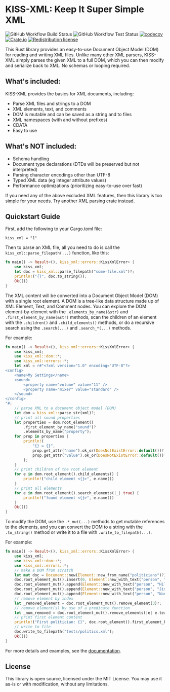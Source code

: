 # KISS-XML: Keep It Super Simple XML
![GitHub Workflow Build Status](https://github.com/DrPlantabyte/kiss-xml/actions/workflows/build-main.yml/badge.svg) ![GitHub Workflow Test Status](https://github.com/DrPlantabyte/kiss-xml/actions/workflows/unit-test-main.yml/badge.svg) [![codecov](https://codecov.io/gh/DrPlantabyte/kiss-xml/branch/main/graph/badge.svg?token=SA5UFPQG7A)](https://codecov.io/gh/DrPlantabyte/kiss-xml) [![Crate.io](https://img.shields.io/crates/v/kiss-xml)](https://crates.io/crates/kiss-xml) [![Redistribution license](https://img.shields.io/github/license/DrPlantabyte/kiss-xml?color=green)](https://github.com/DrPlantabyte/kiss-xml/blob/main/kiss-xml/LICENSE)

This Rust library provides an easy-to-use Document Object Model (DOM) for 
reading and writing XML files. Unlike many other XML parsers, KISS-XML simply
parses the given XML to a full DOM, which you can then modify and serialize back
to XML. No schemas or looping required.

## What's included:
KISS-XML provides the basics for XML documents, including:
* Parse XML files and strings to a DOM
* XML elements, text, and comments
* DOM is mutable and can be saved as a string and to files
* XML namespaces (with and without prefixes)
* CDATA
* Easy to use

## What's NOT included:
* Schema handling
* Document type declarations (DTDs will be preserved but not interpreted)
* Parsing character encodings other than UTF-8
* Typed XML data (eg integer attribute values)
* Performance optimizations (prioritizing easy-to-use over fast)

If you need any of the above excluded XML features, then this library is too simple for
your needs. Try another XML parsing crate instead.

## Quickstart Guide
First, add the following to your Cargo.toml file:
```text
kiss_xml = "1"
```

Then to parse an XML file, all you need to do is call the
`kiss_xml::parse_filepath(...)` function, like this:

```rust
fn main() -> Result<(), kiss_xml::errors::KissXmlError> {
	use kiss_xml;
	let doc = kiss_xml::parse_filepath("some-file.xml")?;
	println!("{}", doc.to_string());
	Ok(())
}
```

The XML content will be converted into a Document Object Model (DOM) with a
single root element. A DOM is a tree-like data structure made up of XML Element,
Text, and Comment nodes. You can explore the DOM element-by-element with the
`.elements_by_name(&str)` and `.first_element_by_name(&str)` methods, scan the
children of an element with the `.children()` and `.child_elements()` methods, or do a recursive search
using the `.search(...)` and `.search_*(...)` methods.

For example:
```rust
fn main() -> Result<(), kiss_xml::errors::KissXmlError> {
	use kiss_xml;
	use kiss_xml::dom::*;
	use kiss_xml::errors::*;
	let xml = r#"<?xml version="1.0" encoding="UTF-8"?>
<config>
	<name>My Settings</name>
	<sound>
		<property name="volume" value="11" />
		<property name="mixer" value="standard" />
	</sound>
</config>
"#;
	// parse XML to a document object model (DOM)
	let dom = kiss_xml::parse_str(xml)?;
	// print all sound properties
	let properties = dom.root_element()
		.first_element_by_name("sound")?
		.elements_by_name("property");
	for prop in properties {
		println!(
			"{} = {}",
			prop.get_attr("name").ok_or(DoesNotExistError::default())?,
			prop.get_attr("value").ok_or(DoesNotExistError::default())?
		);
	}
	// print children of the root element
	for e in dom.root_element().child_elements() {
		println!("child element <{}>", e.name())
	}
	// print all elements
	for e in dom.root_element().search_elements(|_| true) {
		println!("found element <{}>", e.name())
	}
	Ok(())
}
```

To modify the DOM, use the `.*_mut(...)` methods to get mutable references to
the elements, and you can convert the DOM to a string with the `.to_string()`
method or write it to a file with `.write_to_filepath(...)`.

For example:
```rust
fn main() -> Result<(), kiss_xml::errors::KissXmlError> {
	use kiss_xml;
	use kiss_xml::dom::*;
	use kiss_xml::errors::*;
	// make a DOM from scratch
	let mut doc = Document::new(Element::new_from_name("politicians")?);
	doc.root_element_mut().insert(0, Element::new_with_text("person", "John Adams")?);
	doc.root_element_mut().append(Element::new_with_text("person", "Hillary Clinton")?);
	doc.root_element_mut().append(Element::new_with_text("person", "Jimmy John")?);
	doc.root_element_mut().append(Element::new_with_text("person", "Nanny No-Name")?);
	// remove element by index
	let _removed_element = doc.root_element_mut().remove_element(3)?;
	// remove element(s) by use of a predicate function
	let _num_removed = doc.root_element_mut().remove_elements(|e| e.text() == "Jimmy John");
	// print first element content
	println!("First politician: {}", doc.root_element().first_element_by_name("person")?.text());
	// write to file
	doc.write_to_filepath("tests/politics.xml");
	Ok(())
}
```

For more details and examples, see the [documentation](https://docs.rs/kiss-xml/).

## License
This library is open source, licensed under the MIT License. You may use it
as-is or with modification, without any limitations.

